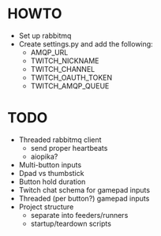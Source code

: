 # HOWTO
* Set up rabbitmq
* Create settings.py and add the following:
  * AMQP_URL
  * TWITCH_NICKNAME
  * TWITCH_CHANNEL
  * TWITCH_OAUTH_TOKEN
  * TWITCH_AMQP_QUEUE

# TODO
* Threaded rabbitmq client
  * send proper heartbeats
  * aiopika?
* Multi-button inputs
* Dpad vs thumbstick
* Button hold duration
* Twitch chat schema for gamepad inputs
* Threaded (per button?) gamepad inputs
* Project structure
  * separate into feeders/runners
  * startup/teardown scripts
